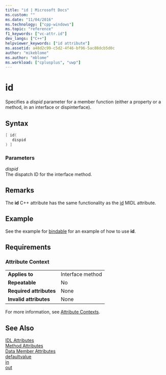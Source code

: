 ```yaml
---
title: "id | Microsoft Docs"
ms.custom: ""
ms.date: "11/04/2016"
ms.technology: ["cpp-windows"]
ms.topic: "reference"
f1_keywords: ["vc-attr.id"]
dev_langs: ["C++"]
helpviewer_keywords: ["id attribute"]
ms.assetid: a48d2c99-c5d2-4f46-bf96-5ac88dcb5d0c
author: "mikeblome"
ms.author: "mblome"
ms.workload: ["cplusplus", "uwp"]
---
```

# id

Specifies a *dispid* parameter for a member function (either a property or a method, in an interface or dispinterface).

## Syntax

```cpp
[ id(
   dispid
) ]
```

### Parameters

*dispid*<br/>
The dispatch ID for the interface method.

## Remarks

The **id** C++ attribute has the same functionality as the [id](/windows/desktop/Midl/id) MIDL attribute.

## Example

See the example for [bindable](../windows/bindable.md) for an example of how to use **id**.

## Requirements

### Attribute Context

|||
|-|-|
|**Applies to**|Interface method|
|**Repeatable**|No|
|**Required attributes**|None|
|**Invalid attributes**|None|

For more information, see [Attribute Contexts](../windows/attribute-contexts.md).

## See Also

[IDL Attributes](../windows/idl-attributes.md)<br/>
[Method Attributes](../windows/method-attributes.md)<br/>
[Data Member Attributes](../windows/data-member-attributes.md)<br/>
[defaultvalue](../windows/defaultvalue.md)<br/>
[in](../windows/in-cpp.md)<br/>
[out](../windows/out-cpp.md)  